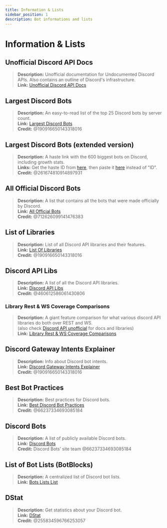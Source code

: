 ```yaml
---
title: Information & Lists
sidebar_position: 1
description: Bot informations and lists
---
```


# Information & Lists

## **Unofficial Discord API Docs**
> __Description:__ Unofficial documentation for Undocumented Discord APIs. Also contains an outline of Discord's infrastructure.  <br/>
__Link:__ [Unofficial Discord API Docs](https://luna.gitlab.io/discord-unofficial-docs/)

## **Largest Discord Bots**
> __Description:__ An easy-to-read list of the top 25 Discord bots by server count.   <br/>
__Link:__ [Largest Discord Bots](https://gist.github.com/advaith1/451dcbca2d7c3503d4f48d63eb918cb0)   <br/>
__Credit:__ @190916650143318016

## **Largest Discord Bots (extended version)**
> __Description:__ A haste link with the 600 biggest bots on Discord, including growth stats.  <br/>
__Links:__ Get the haste ID from [here](https://unbelievaboat.com/api/botlist), then paste it [here](https://haste.unbelievaboat.com/ID) instead of "ID".  <br/>
__Credit:__ @261674810914897931

## **All Official Discord Bots**
> __Description:__ A list that contains all the bots that were made officially by Discord.   <br/>
__Link:__ [All Official Bots](https://gist.github.com/GeneralSadaf/e58edfb8158df2680aa90ae897c2e327)   <br/>
__Credit:__ @712626099141476383

## **List of Libraries**
> __Description:__ List of all Discord API libraries and their features.   <br/>
__Link:__ [List Of Libraries](https://libs.advaith.io/)   <br/>
__Credit:__ @190916650143318016

## **Discord API Libs**
> __Description:__ A list of all the Discord API libraries.  <br/>
__Link:__ [Discord API Libs](https://github.com/apacheli/discord-api-libs)  <br/>
__Credit:__ @460612586061430806

### **Library Rest & WS Coverage Comparisons**
> __Description:__ A giant feature comparison for what various discord API libraries do both over REST and WS.   <br/>
(also check [Discord API unofficial](https://discordapi.com/unofficial/) for docs and libraries)   <br/>
__Link:__ [Library Rest & WS Coverage Comparisons](https://discordapi.com/unofficial/comparison.html) 

## **Discord Gateway Intents Explainer**
> __Description:__ Info about Discord bot intents.  <br/>
__Link:__ [Discord Gateway Intents Explainer](https://gist.github.com/advaith1/e69bcc1cdd6d0087322734451f15aa2f)  <br/>
__Credit:__ @190916650143318016

## **Best Bot Practices**
> __Description:__ Best practices for Discord bots.   <br/>
__Link:__ [Best Discord Bot Practices](https://github.com/meew0/discord-bot-best-practices)   <br/>
__Credit:__ @66237334693085184

## **Discord Bots**
> __Description:__ A list of publicly available Discord bots.   <br/>
__Link:__ [Discord Bots](https://discord.bots.gg/)   <br/>
__Credit:__ Discord Bots’ site team @66237334693085184

## **List of Bot Lists** (BotBlocks)
> __Description:__ A centralized list of Discord bot lists.   <br/>
__Link:__ [Bots Lists List](https://botblock.org/lists) 

## **DStat**
> __Description:__ Get statistics about your Discord bot.   <br/>
__Link:__ [DStat](https://github.com/benricheson101/dstat) <br/>
__Credit:__ @255834596766253057
